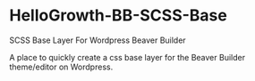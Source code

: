 # HelloGrowth-BB-SCSS-Base
SCSS Base Layer For Wordpress Beaver Builder


A place to quickly create a css base layer for the Beaver Builder theme/editor on Wordpress.
